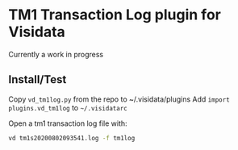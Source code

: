 # TM1 Transaction Log plugin for Visidata

Currently a work in progress

## Install/Test

Copy `vd_tm1log.py` from the repo to ~/.visidata/plugins
Add `import plugins.vd_tm1log` to `~/.visidatarc`

Open a tm1 transaction log file with:

```sh
vd tm1s20200802093541.log -f tm1log
```
